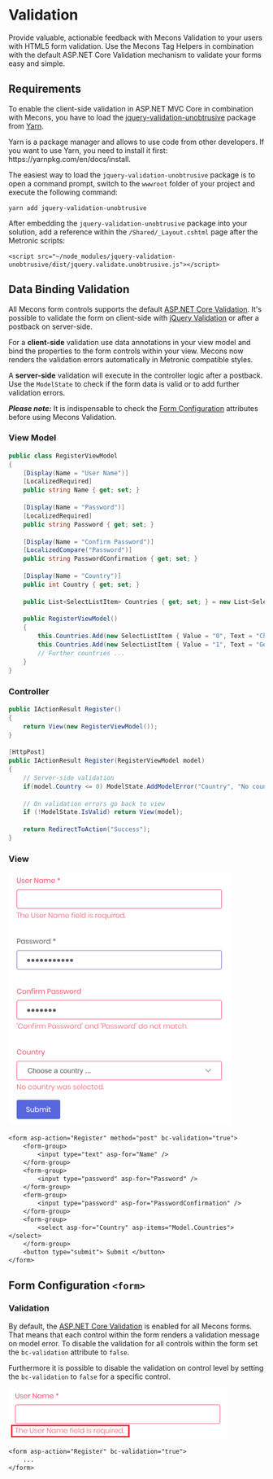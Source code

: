 # Validation

Provide valuable, actionable feedback with Mecons Validation to your users with HTML5 form validation. Use the Mecons Tag Helpers in combination with the default ASP.NET Core Validation mechanism to validate your forms easy and simple.

## Requirements

To enable the client-side validation in ASP.NET MVC Core in combination with Mecons, you have to load the [jquery-validation-unobtrusive](https://yarnpkg.com/en/package/jquery-validation-unobtrusive) package from [Yarn](https://yarnpkg.com).

<div class="alert alert-info">
    Yarn is a package manager and allows to use code from other developers. If you want to use Yarn, you need to install it first: https://yarnpkg.com/en/docs/install.
</div>

The easiest way to load the `jquery-validation-unobtrusive` package is to open a command prompt, switch to the `wwwroot` folder of your project and execute the following command:

```
yarn add jquery-validation-unobtrusive
```

After embedding the `jquery-validation-unobtrusive` package into your solution, add a reference within the `/Shared/_Layout.cshtml` page after the Metronic scripts:

```markup
<script src="~/node_modules/jquery-validation-unobtrusive/dist/jquery.validate.unobtrusive.js"></script>
```

## Data Binding Validation

All Mecons form controls supports the default [ASP.NET Core Validation](https://docs.microsoft.com/en-us/aspnet/core/tutorials/first-mvc-app/validation). It's possible to validate the form on client-side with [jQuery Validation](https://jqueryvalidation.org/) or after a postback on server-side.

For a **client-side** validation use data annotations in your view model and bind the properties to the form controls within your view. Mecons now renders the validation errors automatically in Metronic compatible styles.

A **server-side** validation will execute in the controller logic after a postback. Use the `ModelState` to check if the form data is valid or to add further validation errors.

***Please note:*** It is indispensable to check the [Form Configuration](https://www.brecons.net/Documentation/Mecons/Validation#form-configuration) attributes before using Mecons Validation.

### View Model

```csharp
public class RegisterViewModel
{
    [Display(Name = "User Name")]
    [LocalizedRequired]
    public string Name { get; set; }

    [Display(Name = "Password")]
    [LocalizedRequired]
    public string Password { get; set; }

    [Display(Name = "Confirm Password")]
    [LocalizedCompare("Password")]
    public string PasswordConfirmation { get; set; }

    [Display(Name = "Country")]
    public int Country { get; set; }

    public List<SelectListItem> Countries { get; set; } = new List<SelectListItem>();

    public RegisterViewModel()
    {
        this.Countries.Add(new SelectListItem { Value = "0", Text = "Choose a country ..." });
        this.Countries.Add(new SelectListItem { Value = "1", Text = "Germany" });
        // Further countries ...
    }
}
```

### Controller

```csharp
public IActionResult Register()
{
    return View(new RegisterViewModel());
}

[HttpPost]
public IActionResult Register(RegisterViewModel model)
{
    // Server-side validation
    if(model.Country <= 0) ModelState.AddModelError("Country", "No country was selected.");

    // On validation errors go back to view
    if (!ModelState.IsValid) return View(model);

    return RedirectToAction("Success");
}
```

### View

<img class="img-shadow img-responsive center-block" src="https://raw.githubusercontent.com/brecons/metronic-tag-helper/master/docs/images/validation_01.png" width="438" alt="">

```markup
<form asp-action="Register" method="post" bc-validation="true">
    <form-group>
        <input type="text" asp-for="Name" />
    </form-group>
    <form-group>
        <input type="password" asp-for="Password" />
    </form-group>
    <form-group>
        <input type="password" asp-for="PasswordConfirmation" />
    </form-group>
    <form-group>
        <select asp-for="Country" asp-items="Model.Countries"></select>
    </form-group>
    <button type="submit"> Submit </button>
</form>
```

## Form Configuration `<form>`

### Validation

By default, the [ASP.NET Core Validation](https://docs.microsoft.com/en-us/aspnet/core/tutorials/first-mvc-app/validation) is enabled for all Mecons forms. That means that each control within the form renders a validation message on model error. To disable the validation for all controls within the form set the `bc-validation` attribute to `false`.

Furthermore it is possible to disable the validation on control level by setting the `bc-validation` to `false` for a specific control.

<img class="img-shadow img-responsive center-block" src="https://raw.githubusercontent.com/brecons/metronic-tag-helper/master/docs/images/validation_02.png" width="431" alt="">

```markup
<form asp-action="Register" bc-validation="true">
    ...
</form>
```